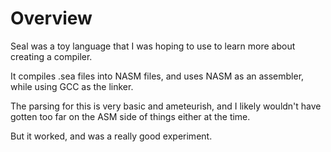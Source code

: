 # Overview

Seal was a toy language that I was hoping to use to learn more about creating a compiler.

It compiles .sea files into NASM files, and uses NASM as an assembler, while using GCC as the linker.

The parsing for this is very basic and ameteurish, and I likely wouldn't have gotten too far on the ASM side of things either at the time.

But it worked, and was a really good experiment.
